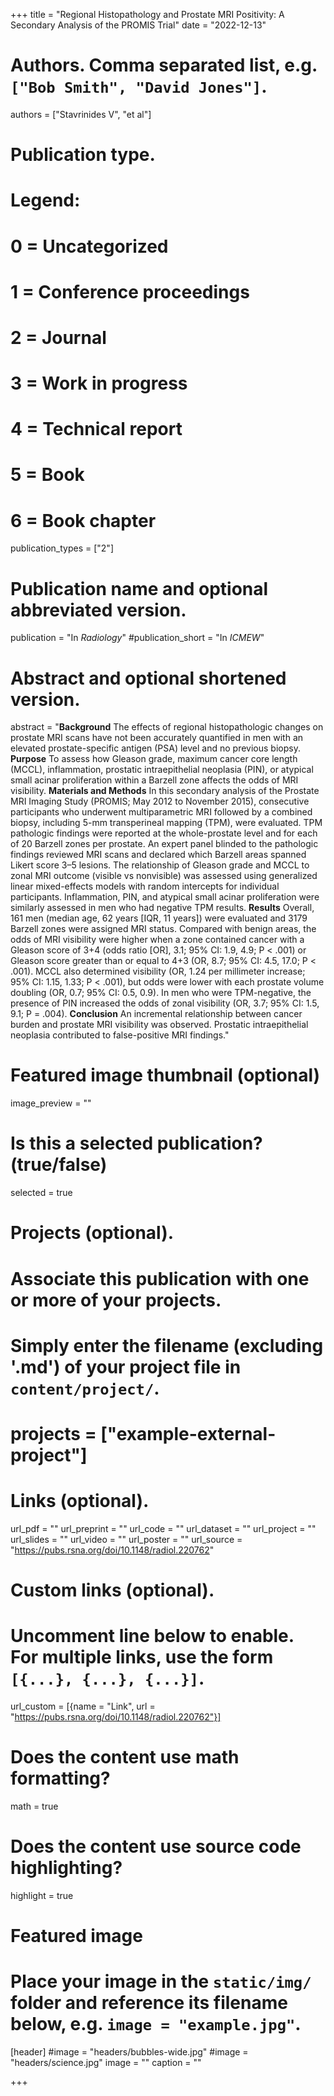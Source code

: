 +++
title = "Regional Histopathology and Prostate MRI Positivity: A Secondary Analysis of the PROMIS Trial"
date = "2022-12-13"

# Authors. Comma separated list, e.g. `["Bob Smith", "David Jones"]`.
authors = ["Stavrinides V", "et al"]

# Publication type.
# Legend:
# 0 = Uncategorized
# 1 = Conference proceedings
# 2 = Journal
# 3 = Work in progress
# 4 = Technical report
# 5 = Book
# 6 = Book chapter
publication_types = ["2"]

# Publication name and optional abbreviated version.
publication = "In *Radiology*"
#publication_short = "In *ICMEW*"

# Abstract and optional shortened version.
abstract = "**Background** The effects of regional histopathologic changes on prostate MRI scans have not been accurately quantified in men with an elevated prostate-specific antigen (PSA) level and no previous biopsy. **Purpose** To assess how Gleason grade, maximum cancer core length (MCCL), inflammation, prostatic intraepithelial neoplasia (PIN), or atypical small acinar proliferation within a Barzell zone affects the odds of MRI visibility. **Materials and Methods** In this secondary analysis of the Prostate MRI Imaging Study (PROMIS; May 2012 to November 2015), consecutive participants who underwent multiparametric MRI followed by a combined biopsy, including 5-mm transperineal mapping (TPM), were evaluated. TPM pathologic findings were reported at the whole-prostate level and for each of 20 Barzell zones per prostate. An expert panel blinded to the pathologic findings reviewed MRI scans and declared which Barzell areas spanned Likert score 3–5 lesions. The relationship of Gleason grade and MCCL to zonal MRI outcome (visible vs nonvisible) was assessed using generalized linear mixed-effects models with random intercepts for individual participants. Inflammation, PIN, and atypical small acinar proliferation were similarly assessed in men who had negative TPM results. **Results** Overall, 161 men (median age, 62 years [IQR, 11 years]) were evaluated and 3179 Barzell zones were assigned MRI status. Compared with benign areas, the odds of MRI visibility were higher when a zone contained cancer with a Gleason score of 3+4 (odds ratio [OR], 3.1; 95% CI: 1.9, 4.9; P < .001) or Gleason score greater than or equal to 4+3 (OR, 8.7; 95% CI: 4.5, 17.0; P < .001). MCCL also determined visibility (OR, 1.24 per millimeter increase; 95% CI: 1.15, 1.33; P < .001), but odds were lower with each prostate volume doubling (OR, 0.7; 95% CI: 0.5, 0.9). In men who were TPM-negative, the presence of PIN increased the odds of zonal visibility (OR, 3.7; 95% CI: 1.5, 9.1; P = .004). **Conclusion** An incremental relationship between cancer burden and prostate MRI visibility was observed. Prostatic intraepithelial neoplasia contributed to false-positive MRI findings."

# Featured image thumbnail (optional)
image_preview = ""

# Is this a selected publication? (true/false)
selected = true

# Projects (optional).
#   Associate this publication with one or more of your projects.
#   Simply enter the filename (excluding '.md') of your project file in `content/project/`.
# projects = ["example-external-project"]

# Links (optional).
url_pdf = ""
url_preprint = ""
url_code = ""
url_dataset = ""
url_project = ""
url_slides = ""
url_video = ""
url_poster = ""
url_source = "https://pubs.rsna.org/doi/10.1148/radiol.220762"

# Custom links (optional).
#   Uncomment line below to enable. For multiple links, use the form `[{...}, {...}, {...}]`.
url_custom = [{name = "Link", url = "https://pubs.rsna.org/doi/10.1148/radiol.220762"}]

# Does the content use math formatting?
math = true

# Does the content use source code highlighting?
highlight = true

# Featured image
# Place your image in the `static/img/` folder and reference its filename below, e.g. `image = "example.jpg"`.
[header]
#image = "headers/bubbles-wide.jpg"
#image = "headers/science.jpg"
image = ""
caption = ""

+++

